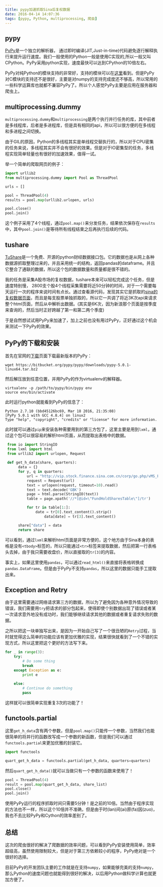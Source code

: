```yaml
---
title: pypy加速抓取Sina后复权数据
date: 2016-04-14 14:07:36
tags: [pypy, Python, multiprocessing, 爬虫]
---
```


## pypy
[PyPy](http://pypy.org/)是一个独立的解析器， 通过即时编译(JIT,Just-in-time)代码避免逐行解释执行来提升运行速度。我们一般使用的Python一般是使用C实现的,所以一般又叫CPython。PyPy采用python实现，速度最快可以达到CPython的10倍左右。

PyPy对纯Python的模块支持的非常好，支持的模块可以在[这里](http://packages.pypy.org/)看到。但是PyPy对C模块的支持还不是很好，主要是对numpy的支持完成度还不够高，所以常用的一些科学运算库也就都不兼容PyPy了。所以个人感觉PyPy主要是应用在服务器和爬虫上。

## multiprocessing.dummy
`multiprocessing.dummy`和`multiprocessing`是两个执行并行任务的库，其中前者是多线程库，后者是多进程库，但是具有相同的api，所以可以很方便的在多线程和多进程之间切换。

由于GIL的原因，Python的多线程其实是单线程交替执行的，所以对于CPU密集的任务来说，多线程其实并不会有很好的效果。但是对于IO密集型的任务，多线程实现简单轻量也有很好的加速效果，值得一试。

举一个简单的爬取网页的例子：

```python
import urllib2 
from multiprocessing.dummy import Pool as ThreadPool 

urls = []

pool = ThreadPool(4) 
results = pool.map(urllib2.urlopen, urls)

pool.close() 
pool.join()
```

这个例子采用了4个线程，通过`pool.map()`来分发任务，结果依次保存在`results`中，其中`pool.join()`是等待所有线程结束之后再执行后续的代码。

## tushare
[TuShare](http://tushare.org/)是一个免费、开源的python财经数据接口包。它的数据也是从网上各种数据源抓取整理过来的，并且采用统一的结构，返回pandas的dataframe。并且它整合了通联的数据，所以这个包的数据数量和质量都是很不错的。

我的任务是采集A股市场的复权数据，tushare本来可以轻松完成这个任务，但是速度特别慢，
2800支个股4个线程采集需要将近50分钟的时间，对于一个需要每天运行一次的程序来说时间有点长。通过查看源代码，发现其实它是抓取的[sina的复权数据页面](http://vip.stock.finance.sina.com.cn/corp/go.php/vMS_FuQuanMarketHistory/stockid/600900.phtml?year=2016&jidu=1)，而且是每支股票单独抓取的，所以它一共调了将近3K次api来请求整个html页面，然后从中解析出数据。(其实是6K次，因为新浪那个页面是按季度来查询的，然后当时正好跨越了第一和第二两个季度)

于是自然想试试用PyPy来加速了，加上之前也没有用过PyPy，正好通过这个机会来测试一下PyPy的效果。

## PyPy的下载和安装
首先在官网的[下载](http://pypy.org/download.html)页面下载最新版本的PyPy：

```
wget https://bitbucket.org/pypy/pypy/downloads/pypy-5.0.1-linux64.tar.bz2
```

然后解压放到任意位置，并用PyPy的作为virtualenv的解释器。

```
virtualenv -p /path/to/pypy/bin/pypy env
source env/bin/activate
```

此时运行python就能看到PyPy的信息了：

```
Python 2.7.10 (bbd45126bc69, Mar 18 2016, 21:35:08)
[PyPy 5.0.1 with GCC 4.8.4] on linux2
Type "help", "copyright", "credits" or "license" for more information.
```

此时就可以通过`pip`来安装各种需要用到的第三方包了，这里主要是用到`lxml`，通过这个包可以很容易的解析html页面，从而提取出表格中的数据。

```python
 from io import StringIO
 from lxml import html
 from urllib2 import urlopen, Request
 
 def get_h_data(share, quarters):
      data = {}
      for y, q in quarters:
          url = "http://vip.stock.finance.sina.com.cn/corp/go.php/vMS_FuQuanMarketHistory/stockid/%s.phtml?year=%d&jidu=%d"%(share.get('code'), y, q)
          request = Request(url)
          text = urlopen(request, timeout=10).read()
          text = text.decode('GBK')
          page = html.parse(StringIO(text))
          table = page.xpath('//*[@id=\"FundHoldSharesTable\"]/tr')

          for tr in table[1:]:
              date = tr[0].text_content().strip()
                  data[date] = tr[3].text_content()

      share["data"] = data
      return share
```

可以看到，通过`lxml`来解析html页面是非常方便的，这个地方由于Sina本身的表格是没有`<tbody>`标签的，所以只能通过`<tr>`标签来提取数据，然后把第一行表格头去掉，由于我只需要收盘价，所以直接取的`tr[3]`的内容。

事实上，如果这里使用`pandas`，可以通过`read_html()`来直接将表格转换成`pandas.DataFrame`。但是由于PyPy不支持`pandas`，所以这里的数据只能手工提取出来。

## Exception and Retry
由于这里需要通过网络请求第三方的数据，所以为了避免因为各种意外情况导致的错误，我们需要用`try`把请求的部分包起来，使得即使个别数据出现了错误或者某一次请求意外地没有成功时，我们能够继续请求其他的数据或者重复请求失败的数据。

之所以把这一块单独写出来，是因为一开始自己写了一个很丑陋的`Retry`过程，当时就觉得这么简单的功能应该有更加优雅的实现，结果很快就看到了一个不错的实现方式，所以这里把这个更好的方法写下来。

```python
for _ in range(3):
	try:
		# Do some thing 
		break
	except Exception as e:
		print e
		
	else:
		# Continue do something
		pass
```
这样就可以很简单实现重复3次的功能了！

## functools.partial
这里`get_h_data`含有两个参数，但是`pool.map()`只能传一个参数，当然我们也能很简单的将并行的函数改写成一个参数的新函数，但是我们可以通过`functools.partial`来更加优雅的封装它。

```python
import functools

quart_get_h_data = functools.partial(get_h_data, quarters=quarters)
```

然后`quart_get_h_data()`就可以当做只有一个参数的函数来使用了！

```python
pool = ThreadPool(4)
result = pool.map(quart_get_h_data, share_list)
pool.close()
pool.join()
```

使用PyPy运行的程序抓取时间只需要5分钟！是之前的10倍。当然由于程序实现的方法也不一样，所以这个10倍并不准确，但是由于时(lan)间(ai)原(fa)因(zuo)，我也不去比较PyPy和Cython的效率差别了。

## 总结
这次的爬虫很好的解决了爬数据的效率问题，可以看到PyPy安装使用简单，效率超级高，虽然使用限制较大，但是对于第三方依赖较小的程序，PyPy绝对是一个很好的选择。

目前PyPy的开发团队主要的工作就是在支持`numpy`，如果能够完美的支持`numpy`，那么Python的速度问题也就能得到很好的解决，以后用Python做科学计算也就更加方便了。
